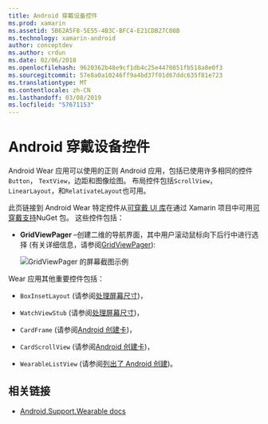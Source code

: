 ```yaml
---
title: Android 穿戴设备控件
ms.prod: xamarin
ms.assetid: 5B62A5F8-5E55-4B3C-BFC4-E21CDB27C08B
ms.technology: xamarin-android
author: conceptdev
ms.author: crdun
ms.date: 02/06/2018
ms.openlocfilehash: 9620362b48e9cf1db4c25e4470851fb518a8e0f3
ms.sourcegitcommit: 57e8a0a10246ff9a4bd37f01d67ddc635f81e723
ms.translationtype: MT
ms.contentlocale: zh-CN
ms.lasthandoff: 03/08/2019
ms.locfileid: "57671153"
---
```

# <a name="android-wear-controls"></a>Android 穿戴设备控件

Android Wear 应用可以使用的正则 Android 应用，包括已使用许多相同的控件`Button`， `TextView`，边距和图像绘图。 布局控件包括`ScrollView`， `LinearLayout`，和`RelativateLayout`也可用。

此页链接到 Android Wear 特定控件从[可穿戴 UI 库](https://developer.android.com/training/wearables/apps/layouts.html#UiLibrary)在通过 Xamarin 项目中可用[可穿戴支持](https://www.nuget.org/packages/Xamarin.Android.Wear/)NuGet 包。 这些控件包括：

-   **GridViewPager** &ndash;创建二维的导航界面，其中用户滚动鼠标向下后行中进行选择 (有关详细信息，请参阅[GridViewPager](~/android/wear/user-interface/controls/gridviewpager.md)):

    ![GridViewPager 的屏幕截图示例](images/gridviewpager.png)

Wear 应用其他重要控件包括：

* `BoxInsetLayout` (请参阅[处理屏幕尺寸](~/android/wear/screen-sizes.md))，

* `WatchViewStub` (请参阅[处理屏幕尺寸](~/android/wear/screen-sizes.md))，

* `CardFrame` (请参阅[Android 创建卡](https://developer.android.com/training/wearables/ui/cards.html))，

* `CardScrollView` (请参阅[Android 创建卡](https://developer.android.com/training/wearables/ui/cards.html))，

* `WearableListView` (请参阅[列出了 Android 创建](https://developer.android.com/training/wearables/ui/lists.html))。


## <a name="related-links"></a>相关链接

- [Android.Support.Wearable docs](https://developer.android.com/reference/android/support/wearable/view/package-summary.html)
